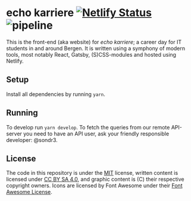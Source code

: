 # echo karriere [![Netlify Status](https://api.netlify.com/api/v1/badges/7f4062ba-7f17-4dcf-87dd-39a963ae7ee2/deploy-status)](https://app.netlify.com/sites/echokarriere/deploys) ![pipeline](https://github.com/echo-karriere/web/workflows/pipeline/badge.svg)

This is the front-end (aka website) for _echo karriere_; a career day for IT
students in and around Bergen. It is written using a symphony of modern tools,
most notably React, Gatsby, (S)CSS-modules and hosted using Netlify.

## Setup

Install all dependencies by running `yarn`.

## Running

To develop run `yarn develop`. To fetch the queries from our remote API-server
you need to have an API user, ask your friendly responsible developer: @sondr3.

## License

The code in this repository is under the [MIT](https://github.com/echo-uib/echo-karriere/blob/master/LICENSE)
license, written content is licensed under [CC BY SA 4.0](https://creativecommons.org/licenses/by-sa/4.0/),
and graphic content is (C) their respective copyright owners. Icons are licensed by Font Awesome under their
[Font Awesome License](https://fontawesome.com/license).
